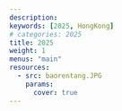 ```yaml
---
description: 
keywords: [2025, HongKong]
# categories: 2025
title: 2025
weight: 1
menus: "main"
resources:
  - src: baorentang.JPG
    params:
      cover: true
---
```

